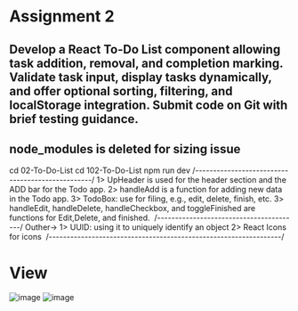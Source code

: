 # Assignment 2
Develop a React To-Do List component allowing task addition, removal, and completion marking. Validate task input, display tasks dynamically, and offer optional sorting, filtering, and localStorage integration. Submit code on Git with brief testing guidance.
-------------------------------------------------------------
node_modules is deleted for sizing issue
----------------------------------------------------
cd 02-To-Do-List
cd 102-To-Do-List
npm run dev
/-------------------------------------------------/
1> UpHeader is used for the header section and the ADD bar for the Todo app.
2> handleAdd is a function for adding new data in the Todo app.
3> TodoBox: use for filing, e.g., edit, delete, finish, etc.
3> handleEdit, handleDelete, handleCheckbox, and toggleFinished are functions for Edit,Delete, and finished. 
/----------------------------------------/
Outher->
1> UUID: using it to uniquely identify an object
2> React Icons for icons 
/-----------------------------------------------------------------/
# View
![image](https://github.com/NasimReja077/React/assets/168109439/c09bad28-5cde-4951-89d0-3896a692bf63)
![image](https://github.com/NasimReja077/React/assets/168109439/efe7bcec-5790-4b83-a365-c9361ebceea6)

